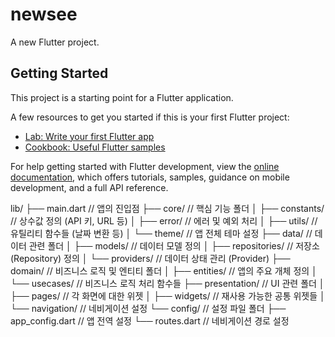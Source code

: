 # newsee

A new Flutter project.

## Getting Started

This project is a starting point for a Flutter application.

A few resources to get you started if this is your first Flutter project:

- [Lab: Write your first Flutter app](https://docs.flutter.dev/get-started/codelab)
- [Cookbook: Useful Flutter samples](https://docs.flutter.dev/cookbook)

For help getting started with Flutter development, view the
[online documentation](https://docs.flutter.dev/), which offers tutorials,
samples, guidance on mobile development, and a full API reference.

lib/
├── main.dart                  // 앱의 진입점
├── core/                      // 핵심 기능 폴더
│   ├── constants/             // 상수값 정의 (API 키, URL 등)
│   ├── error/                 // 에러 및 예외 처리
│   ├── utils/                 // 유틸리티 함수들 (날짜 변환 등)
│   └── theme/                 // 앱 전체 테마 설정
├── data/                      // 데이터 관련 폴더
│   ├── models/                // 데이터 모델 정의
│   ├── repositories/          // 저장소 (Repository) 정의
│   └── providers/             // 데이터 상태 관리 (Provider) 
├── domain/                    // 비즈니스 로직 및 엔티티 폴더
│   ├── entities/              // 앱의 주요 개체 정의
│   └── usecases/              // 비즈니스 로직 처리 함수들
├── presentation/              // UI 관련 폴더
│   ├── pages/                 // 각 화면에 대한 위젯
│   ├── widgets/               // 재사용 가능한 공통 위젯들
│   └── navigation/            // 네비게이션 설정
└── config/                    // 설정 파일 폴더
    ├── app_config.dart        // 앱 전역 설정
    └── routes.dart            // 네비게이션 경로 설정
